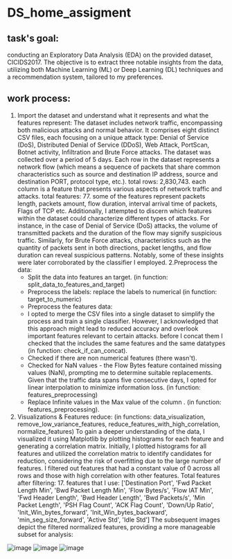 # DS_home_assigment
## task's goal:
conducting an Exploratory Data Analysis (EDA) on the provided dataset, CICIDS2017. The objective is to extract three notable insights from the data, utilizing both Machine Learning (ML) or Deep Learning (DL) techniques and a recommendation system, tailored to my preferences.

## work process:
1. Import the dataset and understand what it represents and what the features represent:
The dataset includes network traffic, encompassing both malicious attacks and normal behavior. It comprises eight distinct CSV files, each focusing on a unique attack type: Denial of Service (DoS), Distributed Denial of Service (DDoS), Web Attack, PortScan, Botnet activity, Infiltration and Brute Force attacks. The dataset was collected over a period of 5 days.
Each row in the dataset represents a network flow (which means a sequence of packets that share common characteristics such as source and destination IP address, source and destination PORT, protocol type, etc.). total rows:  2,830,743.
each column is a feature that presents various aspects of network traffic and attacks. total features: 77.
some of the features represent packets length, packets amount, flow duration, interval arrival time of packets, Flags of TCP etc.
Additionally, I attempted to discern which features within the dataset could characterize different types of attacks. For instance, in the case of Denial of Service (DoS) attacks, the volume of transmitted packets and the duration of the flow may signify suspicious traffic. Similarly, for Brute Force attacks, characteristics such as the quantity of packets sent in both directions, packet lengths, and flow duration can reveal suspicious patterns. Notably, some of these insights were later corroborated by the classifier I employed.
2.Preprocess the data:
   * Split the data into features an target. (in function: split_data_to_features_and_target)
   * Preprocess the labels: replace the labels to numerical (in function: target_to_numeric)
   * Preprocess the features data:
   * I opted to merge the CSV files into a single dataset to simplify the process and train a single classifier. However, I acknowledged that this approach might lead to reduced accuracy and overlook important features relevant to certain attacks. before I concat them I checked that the includes the same features and the same datatypes (in function: check_if_can_concat).
   * Checked if there are non numerical features (there wasn't).
   * Checked for NaN values - the Flow Bytes feature contained missing values (NaN), prompting me to determine suitable replacements. Given that the traffic data spans five consecutive days, I opted for linear interpolation to minimize information loss. (in function: features_preprocessing)
   * Replace Infinite values in the Max value of the column . (in function: features_preprocessing).
3. Visualizations & Features reduce: (in functions: data_visualization, remove_low_variance_features, reduce_features_with_high_correlation, normalize_features)
   To gain a deeper understanding of the data, I visualized it using Matplotlib by plotting histograms for each feature and generating a correlation matrix. Initially, I plotted histograms for all features and utilized the correlation matrix to identify candidates for reduction, considering the risk of overfitting due to the large number of features. I filtered out features that had a constant value of 0 across all rows and those with high correlation with other features. Total features after filtering: 17.
   features that I use: ['Destination Port', 'Fwd Packet Length Min', 'Bwd Packet Length Min', 'Flow Bytes/s', 'Flow IAT Min', 'Fwd Header Length', 'Bwd Header Length', 'Bwd Packets/s',
   'Min Packet Length', 'PSH Flag Count', 'ACK Flag Count', 'Down/Up Ratio', 'Init_Win_bytes_forward', 'Init_Win_bytes_backward', 'min_seg_size_forward', 'Active Std', 'Idle Std']
   The subsequent images depict the filtered normalized features, providing a more manageable subset for analysis:
   
![image](https://github.com/noabu/DS_home_assigment/assets/37350541/aec2cc81-e0b3-4a8b-8bac-3560abfe2f09)
![image](https://github.com/noabu/DS_home_assigment/assets/37350541/a1c6907f-bcaf-4ba6-a66c-e6d86cc6c8a5)
![image](https://github.com/noabu/DS_home_assigment/assets/37350541/54e55873-3cb6-44b2-829d-8d48f1e059c7)






